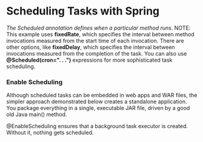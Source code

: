 # Scheduling Tasks with Spring

*The Scheduled annotation defines when a particular method runs*. 
NOTE: This example uses **fixedRate**, which specifies the interval between method invocations measured from the start time of each invocation. 
There are other options, like **fixedDelay**, which specifies the interval between invocations measured from the completion of the task. 
You can also use **@Scheduled(cron=". . .")** expressions for more sophisticated task scheduling.

### Enable Scheduling
Although scheduled tasks can be embedded in web apps and WAR files, the simpler approach demonstrated below creates a standalone application. 
You package everything in a single, executable JAR file, driven by a good old Java main() method. 

@EnableScheduling ensures that a background task executor is created. Without it, nothing gets scheduled.
